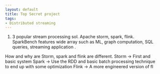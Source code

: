 ```yaml
---
layout: default
title: Top Secret project
tags:
- Distributed streaming
---
```


1. 3 popular stream processing sol. Apache storm, spark, flink.
SparkBench features wide array such as ML, graph computation, SQL queries, streaming application .

How and why are Storm, spark and flink are different.
Storm -> First and basic system
Spark -> Use the RDD and basic batch processing technique to end up with some optimization
Flink -> A more engineered version of fl
